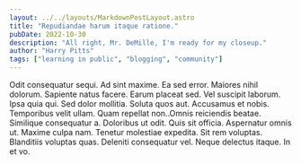 ```yaml
---
layout: ../../layouts/MarkdownPostLayout.astro
title: "Repudiandae harum itaque ratione."
pubDate: 2022-10-30
description: "All right, Mr. DeMille, I'm ready for my closeup."
author: "Harry Pitts"
tags: ["learning in public", "blogging", "community"]
---
```


Odit consequatur sequi. Ad sint maxime. Ea sed error. Maiores nihil dolorum. Sapiente natus facere. Earum placeat sed. Vel suscipit laborum. Ipsa quia qui. Sed dolor mollitia. Soluta quos aut. Accusamus et nobis. Temporibus velit ullam. Quam repellat non..Omnis reiciendis beatae. Similique consequatur a. Doloribus ut odit. Quis sit officia. Aspernatur omnis ut. Maxime culpa nam. Tenetur molestiae expedita. Sit rem voluptas. Blanditiis voluptas quas. Deleniti consequatur vel. Neque delectus itaque. In et vo.


